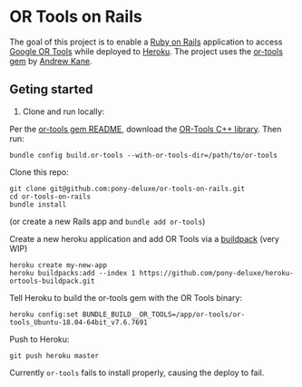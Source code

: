 # OR Tools on Rails

The goal of this project is to enable a [Ruby on Rails](https://rubyonrails.org/) application to access [Google OR Tools](https://developers.google.com/optimization) while deployed to [Heroku](https://heroku.com/). The project uses the [or-tools gem](https://github.com/ankane/or-tools) by [Andrew Kane](https://github.com/ankane).

## Geting started

1. Clone and run locally:


Per the [or-tools gem README](https://github.com/ankane/or-tools/blob/master/README.md), download the [OR-Tools C++ library](https://developers.google.com/optimization/install/cpp). Then run:

```
bundle config build.or-tools --with-or-tools-dir=/path/to/or-tools
```

Clone this repo:
```
git clone git@github.com:pony-deluxe/or-tools-on-rails.git
cd or-tools-on-rails
bundle install
```
(or create a new Rails app and `bundle add or-tools`)

Create a new heroku application and add OR Tools via a [buildpack](https://github.com/pony-deluxe/heroku-ortools-buildpack) (very WIP)
```
heroku create my-new-app
heroku buildpacks:add --index 1 https://github.com/pony-deluxe/heroku-ortools-buildpack.git
```

Tell Heroku to build the or-tools gem with the OR Tools binary:
```
heroku config:set BUNDLE_BUILD__OR_TOOLS=/app/or-tools/or-tools_Ubuntu-18.04-64bit_v7.6.7691
```

Push to Heroku:
```
git push heroku master
```

Currently `or-tools` fails to install properly, causing the deploy to fail.
